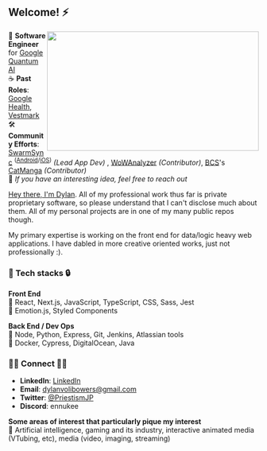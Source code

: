 <h2>Welcome! ⚡</h2>
<img src="wp2.gif" width="426" height="240" align="right" />

🏢 **Software Engineer** for [Google Quantum AI](https://quantumai.google/)<br/>
☕ **Past Roles**: [Google Health](https://health.google/), [Vestmark](https://www.vestmark.com/)<br/>
🛠️ **Community Efforts**: [SwarmSync](https://swarmsync.app/) <sup>([Android](https://play.google.com/store/apps/details?id=com.vedal.ai.swarmsync)/[iOS](https://apps.apple.com/us/app/swarm-sync/id6749556809))</sup> *(Lead App Dev)* , [WoWAnalyzer](https://github.com/WoWAnalyzer/WoWAnalyzer) *(Contributor)*, [BCS](https://twitter.com/BCScanlations)'s [CatManga](https://www.reddit.com/r/KanojoOkarishimasu/comments/qs8d8k/catmanga_has_announced_its_shutdown_today_it_is/) *(Contributor)*<br/>
🌱 *If you have an interesting idea, feel free to reach out*

[Hey there, I'm Dylan](https://dbowers.io/). All of my professional work thus far is private proprietary software, so please understand that I can't disclose much about them. All of my personal projects are in one of my many public repos though.

My primary expertise is working on the front end for data/logic heavy web applications. I have dabled in more creative oriented works, just not professionally :).

<h3>🔑 Tech stacks 🔒</h3>

<b>Front End</b><br/>
💚 React, Next.js, JavaScript, TypeScript, CSS, Sass, Jest<br/>
💛 Emotion.js, Styled Components<br/>

<b>Back End / Dev Ops</b><br/>
💚 Node, Python, Express, Git, Jenkins, Atlassian tools<br/>
💛 Docker, Cypress, DigitalOcean, Java

<h3>🤝🏻 Connect 🤝🏾</h3>

* **LinkedIn**: <a href="https://www.linkedin.com/in/dylan-bowers/">LinkedIn</a>
* **Email**: <a href="mailto:dylan.volibowers@gmail.com">dylanvolibowers@gmail.com</a>
* **Twitter**: <a href="https://www.twitter.com/PriestismJP">@PriestismJP</a>
* **Discord**: ennukee 

<b>Some areas of interest that particularly pique my interest</b><br/>
🌟 Artificial intelligence, gaming and its industry, interactive animated media (VTubing, etc), media (video, imaging, streaming)<br/>
